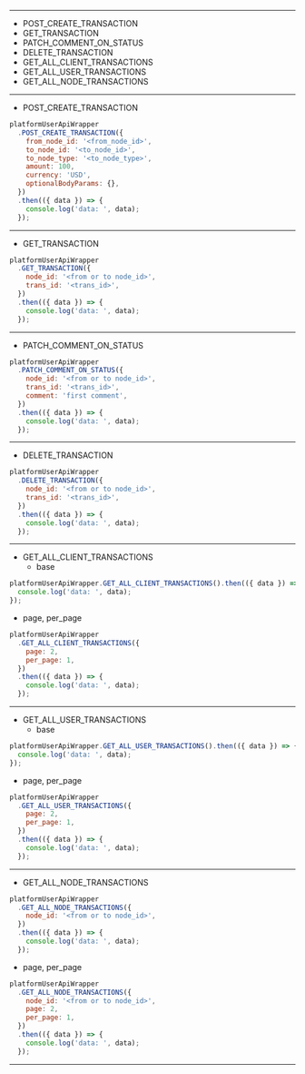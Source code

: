 
---

- POST_CREATE_TRANSACTION
- GET_TRANSACTION
- PATCH_COMMENT_ON_STATUS
- DELETE_TRANSACTION
- GET_ALL_CLIENT_TRANSACTIONS
- GET_ALL_USER_TRANSACTIONS
- GET_ALL_NODE_TRANSACTIONS

---

- POST_CREATE_TRANSACTION
```js
platformUserApiWrapper
  .POST_CREATE_TRANSACTION({
    from_node_id: '<from_node_id>',
    to_node_id: '<to_node_id>',
    to_node_type: '<to_node_type>',
    amount: 100,
    currency: 'USD',
    optionalBodyParams: {},
  })
  .then(({ data }) => {
    console.log('data: ', data);
  });
```
---

- GET_TRANSACTION
```js
platformUserApiWrapper
  .GET_TRANSACTION({
    node_id: '<from or to node_id>',
    trans_id: '<trans_id>',
  })
  .then(({ data }) => {
    console.log('data: ', data);
  });
```

---

- PATCH_COMMENT_ON_STATUS

```js
platformUserApiWrapper
  .PATCH_COMMENT_ON_STATUS({
    node_id: '<from or to node_id>',
    trans_id: '<trans_id>',
    comment: 'first comment',
  })
  .then(({ data }) => {
    console.log('data: ', data);
  });
```

---

- DELETE_TRANSACTION
```js
platformUserApiWrapper
  .DELETE_TRANSACTION({
    node_id: '<from or to node_id>',
    trans_id: '<trans_id>',
  })
  .then(({ data }) => {
    console.log('data: ', data);
  });
```
---

- GET_ALL_CLIENT_TRANSACTIONS
  - base
```js
platformUserApiWrapper.GET_ALL_CLIENT_TRANSACTIONS().then(({ data }) => {
  console.log('data: ', data);
});
```
  - page, per_page
```js
platformUserApiWrapper
  .GET_ALL_CLIENT_TRANSACTIONS({
    page: 2,
    per_page: 1,
  })
  .then(({ data }) => {
    console.log('data: ', data);
  });
```

---

- GET_ALL_USER_TRANSACTIONS
  - base
```js
platformUserApiWrapper.GET_ALL_USER_TRANSACTIONS().then(({ data }) => {
  console.log('data: ', data);
});
```

  - page, per_page
```js
platformUserApiWrapper
  .GET_ALL_USER_TRANSACTIONS({
    page: 2,
    per_page: 1,
  })
  .then(({ data }) => {
    console.log('data: ', data);
  });
```
---

- GET_ALL_NODE_TRANSACTIONS
```js
platformUserApiWrapper
  .GET_ALL_NODE_TRANSACTIONS({
    node_id: '<from or to node_id>',
  })
  .then(({ data }) => {
    console.log('data: ', data);
  });
```

  - page, per_page
```js
platformUserApiWrapper
  .GET_ALL_NODE_TRANSACTIONS({
    node_id: '<from or to node_id>',
    page: 2,
    per_page: 1,
  })
  .then(({ data }) => {
    console.log('data: ', data);
  });
```
---
